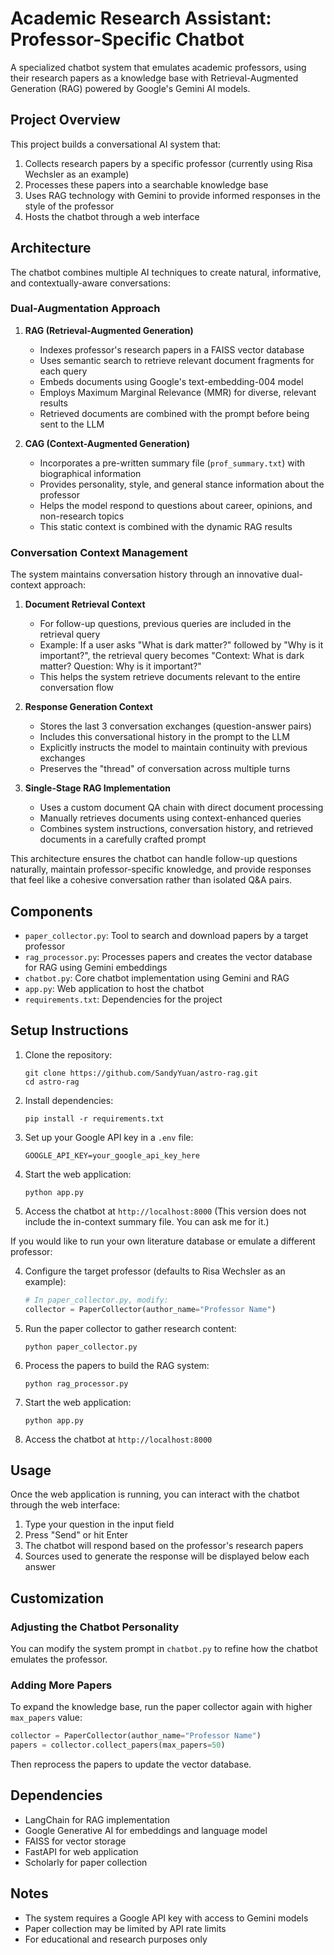 # Academic Research Assistant: Professor-Specific Chatbot

A specialized chatbot system that emulates academic professors, using their research papers as a knowledge base with Retrieval-Augmented Generation (RAG) powered by Google's Gemini AI models.

## Project Overview

This project builds a conversational AI system that:
1. Collects research papers by a specific professor (currently using Risa Wechsler as an example)
2. Processes these papers into a searchable knowledge base
3. Uses RAG technology with Gemini to provide informed responses in the style of the professor
4. Hosts the chatbot through a web interface

## Architecture

The chatbot combines multiple AI techniques to create natural, informative, and contextually-aware conversations:

### Dual-Augmentation Approach

1. **RAG (Retrieval-Augmented Generation)**
   - Indexes professor's research papers in a FAISS vector database
   - Uses semantic search to retrieve relevant document fragments for each query
   - Embeds documents using Google's text-embedding-004 model
   - Employs Maximum Marginal Relevance (MMR) for diverse, relevant results
   - Retrieved documents are combined with the prompt before being sent to the LLM

2. **CAG (Context-Augmented Generation)**
   - Incorporates a pre-written summary file (`prof_summary.txt`) with biographical information
   - Provides personality, style, and general stance information about the professor
   - Helps the model respond to questions about career, opinions, and non-research topics
   - This static context is combined with the dynamic RAG results

### Conversation Context Management

The system maintains conversation history through an innovative dual-context approach:

1. **Document Retrieval Context**
   - For follow-up questions, previous queries are included in the retrieval query
   - Example: If a user asks "What is dark matter?" followed by "Why is it important?", the retrieval query becomes "Context: What is dark matter? Question: Why is it important?"
   - This helps the system retrieve documents relevant to the entire conversation flow

2. **Response Generation Context**
   - Stores the last 3 conversation exchanges (question-answer pairs)
   - Includes this conversational history in the prompt to the LLM
   - Explicitly instructs the model to maintain continuity with previous exchanges
   - Preserves the "thread" of conversation across multiple turns

3. **Single-Stage RAG Implementation**
   - Uses a custom document QA chain with direct document processing
   - Manually retrieves documents using context-enhanced queries
   - Combines system instructions, conversation history, and retrieved documents in a carefully crafted prompt

This architecture ensures the chatbot can handle follow-up questions naturally, maintain professor-specific knowledge, and provide responses that feel like a cohesive conversation rather than isolated Q&A pairs.

## Components

- `paper_collector.py`: Tool to search and download papers by a target professor
- `rag_processor.py`: Processes papers and creates the vector database for RAG using Gemini embeddings
- `chatbot.py`: Core chatbot implementation using Gemini and RAG
- `app.py`: Web application to host the chatbot
- `requirements.txt`: Dependencies for the project

## Setup Instructions

1. Clone the repository:
   ```
   git clone https://github.com/SandyYuan/astro-rag.git
   cd astro-rag
   ```

2. Install dependencies:
   ```
   pip install -r requirements.txt
   ```

3. Set up your Google API key in a `.env` file:
   ```
   GOOGLE_API_KEY=your_google_api_key_here
   ```

4. Start the web application:
   ```
   python app.py
   ```

5. Access the chatbot at `http://localhost:8000` (This version does not include the in-context summary file. You can ask me for it.)

If you would like to run your own literature database or emulate a different professor:


4. Configure the target professor (defaults to Risa Wechsler as an example):
   ```python
   # In paper_collector.py, modify:
   collector = PaperCollector(author_name="Professor Name")
   ```

5. Run the paper collector to gather research content:
   ```
   python paper_collector.py
   ```

6. Process the papers to build the RAG system:
   ```
   python rag_processor.py
   ```

7. Start the web application:
   ```
   python app.py
   ```

8. Access the chatbot at `http://localhost:8000`


## Usage

Once the web application is running, you can interact with the chatbot through the web interface:

1. Type your question in the input field
2. Press "Send" or hit Enter
3. The chatbot will respond based on the professor's research papers
4. Sources used to generate the response will be displayed below each answer

## Customization

### Adjusting the Chatbot Personality

You can modify the system prompt in `chatbot.py` to refine how the chatbot emulates the professor.

### Adding More Papers

To expand the knowledge base, run the paper collector again with higher `max_papers` value:

```python
collector = PaperCollector(author_name="Professor Name")
papers = collector.collect_papers(max_papers=50)
```

Then reprocess the papers to update the vector database.

## Dependencies

- LangChain for RAG implementation
- Google Generative AI for embeddings and language model
- FAISS for vector storage
- FastAPI for web application
- Scholarly for paper collection

## Notes

- The system requires a Google API key with access to Gemini models
- Paper collection may be limited by API rate limits
- For educational and research purposes only 